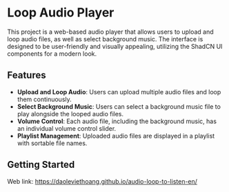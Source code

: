 # Loop Audio Player

This project is a web-based audio player that allows users to upload and loop audio files, as well as select background music. The interface is designed to be user-friendly and visually appealing, utilizing the ShadCN UI components for a modern look.

## Features

- **Upload and Loop Audio**: Users can upload multiple audio files and loop them continuously.
- **Select Background Music**: Users can select a background music file to play alongside the looped audio files.
- **Volume Control**: Each audio file, including the background music, has an individual volume control slider.
- **Playlist Management**: Uploaded audio files are displayed in a playlist with sortable file names.

## Getting Started

Web link: https://daoleviethoang.github.io/audio-loop-to-listen-en/
